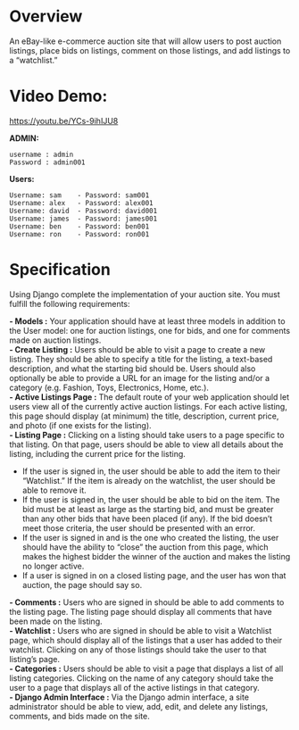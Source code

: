 # Overview
An eBay-like e-commerce auction site that will allow users to post auction listings, place bids on listings, comment on those listings, and add listings to a “watchlist.”

# Video Demo: 
https://youtu.be/YCs-9ihIJU8  

**ADMIN:**
```
username : admin
Password : admin001
```
**Users:**
```
Username: sam    - Password: sam001
Username: alex   - Password: alex001
Username: david  - Password: david001
Username: james  - Password: james001
Username: ben    - Password: ben001
Username: ron    - Password: ron001
```
# Specification

Using Django complete the implementation of your auction site. You must fulfill the following requirements:

**- Models :** Your application should have at least three models in addition to the User model: one for auction listings, one for bids, and one for comments made on auction listings.  
**- Create Listing :** Users should be able to visit a page to create a new listing. They should be able to specify a title for the listing, a text-based description, and what the starting bid should be. Users should also optionally be able to provide a URL for an image for the listing and/or a category (e.g. Fashion, Toys, Electronics, Home, etc.).  
**- Active Listings Page :** The default route of your web application should let users view all of the currently active auction listings. For each active listing, this page should display (at minimum) the title, description, current price, and photo (if one exists for the listing).  
**- Listing Page :** Clicking on a listing should take users to a page specific to that listing. On that page, users should be able to view all details about the listing, including the current price for the listing.  
  - If the user is signed in, the user should be able to add the item to their “Watchlist.” If the item is already on the watchlist, the user should be able to remove it.  
  - If the user is signed in, the user should be able to bid on the item. The bid must be at least as large as the starting bid, and must be greater than any other bids that have been placed (if any). If the bid doesn’t meet those criteria, the user should be presented with an error.  
  - If the user is signed in and is the one who created the listing, the user should have the ability to “close” the auction from this page, which makes the highest bidder the winner of the auction and makes the listing no longer active.  
  - If a user is signed in on a closed listing page, and the user has won that auction, the page should say so.  

**- Comments :** Users who are signed in should be able to add comments to the listing page. The listing page should display all comments that have been made on the listing.  
**- Watchlist :** Users who are signed in should be able to visit a Watchlist page, which should display all of the listings that a user has added to their watchlist. Clicking on any of those listings should take the user to that listing’s page.  
**- Categories :** Users should be able to visit a page that displays a list of all listing categories. Clicking on the name of any category should take the user to a page that displays all of the active listings in that category.  
**- Django Admin Interface :** Via the Django admin interface, a site administrator should be able to view, add, edit, and delete any listings, comments, and bids made on the site.
